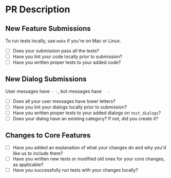 # PR Description

<!-- Describe briefly what you did on this PR -->

## New Feature Submissions
<!-- When there's change on code and there's at least one new feature -->

To run tests locally, use `make` if you're on Mac or Linux.

* [ ] Does your submission pass all the tests?
* [ ] Have you lint your code locally prior to submission?
* [ ] Have you written proper tests to your added code?

## New Dialog Submissions
<!-- When there's change on dialogs -->

User messages have `- -`, bot messages have `  -`

* [ ] Does all your user messages have lower letters?
* [ ] Have you lint your dialogs locally prior to submission?
* [ ] Have you written proper tests to your added dialogs on `test_dialogs`?
* [ ] Does your dialog have an existing category? If not, did you create it?

## Changes to Core Features
<!-- When there's change on code and improvement or removal of features -->

* [ ] Have you added an explanation of what your changes do and why you'd like us to include them?
* [ ] Have you written new tests or modified old ones for your core changes, as applicable?
* [ ] Have you successfully run tests with your changes locally?
